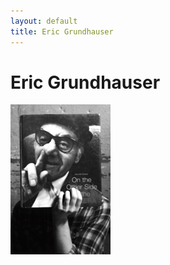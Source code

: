 ```yaml
---
layout: default
title: Eric Grundhauser
---
```

# Eric Grundhauser

![profile](/img/profiles/eric-grundhauser.jpg)
